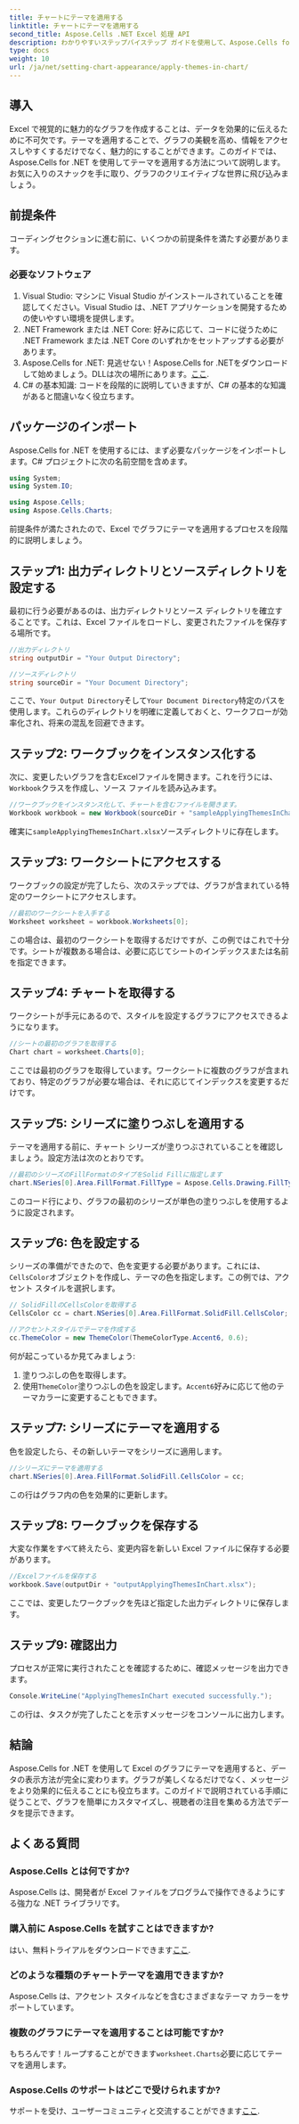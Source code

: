 ```yaml
---
title: チャートにテーマを適用する
linktitle: チャートにテーマを適用する
second_title: Aspose.Cells .NET Excel 処理 API
description: わかりやすいステップバイステップ ガイドを使用して、Aspose.Cells for .NET を使用して Excel のグラフにテーマを適用する方法を学びます。データのプレゼンテーションを強化します。
type: docs
weight: 10
url: /ja/net/setting-chart-appearance/apply-themes-in-chart/
---
```

## 導入

Excel で視覚的に魅力的なグラフを作成することは、データを効果的に伝えるために不可欠です。テーマを適用することで、グラフの美観を高め、情報をアクセスしやすくするだけでなく、魅力的にすることができます。このガイドでは、Aspose.Cells for .NET を使用してテーマを適用する方法について説明します。お気に入りのスナックを手に取り、グラフのクリエイティブな世界に飛び込みましょう。

## 前提条件

コーディングセクションに進む前に、いくつかの前提条件を満たす必要があります。

### 必要なソフトウェア

1. Visual Studio: マシンに Visual Studio がインストールされていることを確認してください。Visual Studio は、.NET アプリケーションを開発するための使いやすい環境を提供します。
2. .NET Framework または .NET Core: 好みに応じて、コードに従うために .NET Framework または .NET Core のいずれかをセットアップする必要があります。
3.  Aspose.Cells for .NET: 見逃せない！Aspose.Cells for .NETをダウンロードして始めましょう。DLLは次の場所にあります。[ここ](https://releases.aspose.com/cells/net/).
4. C# の基本知識: コードを段階的に説明していきますが、C# の基本的な知識があると間違いなく役立ちます。

## パッケージのインポート

Aspose.Cells for .NET を使用するには、まず必要なパッケージをインポートします。C# プロジェクトに次の名前空間を含めます。

```csharp
using System;
using System.IO;

using Aspose.Cells;
using Aspose.Cells.Charts;
```

前提条件が満たされたので、Excel でグラフにテーマを適用するプロセスを段階的に説明しましょう。

## ステップ1: 出力ディレクトリとソースディレクトリを設定する

最初に行う必要があるのは、出力ディレクトリとソース ディレクトリを確立することです。これは、Excel ファイルをロードし、変更されたファイルを保存する場所です。

```csharp
//出力ディレクトリ
string outputDir = "Your Output Directory";

//ソースディレクトリ
string sourceDir = "Your Document Directory";
```

ここで、`Your Output Directory`そして`Your Document Directory`特定のパスを使用します。これらのディレクトリを明確に定義しておくと、ワークフローが効率化され、将来の混乱を回避できます。

## ステップ2: ワークブックをインスタンス化する

次に、変更したいグラフを含むExcelファイルを開きます。これを行うには、`Workbook`クラスを作成し、ソース ファイルを読み込みます。

```csharp
//ワークブックをインスタンス化して、チャートを含むファイルを開きます。
Workbook workbook = new Workbook(sourceDir + "sampleApplyingThemesInChart.xlsx");
```

確実に`sampleApplyingThemesInChart.xlsx`ソースディレクトリに存在します。

## ステップ3: ワークシートにアクセスする

ワークブックの設定が完了したら、次のステップでは、グラフが含まれている特定のワークシートにアクセスします。 

```csharp
//最初のワークシートを入手する
Worksheet worksheet = workbook.Worksheets[0];
```

この場合は、最初のワークシートを取得するだけですが、この例ではこれで十分です。シートが複数ある場合は、必要に応じてシートのインデックスまたは名前を指定できます。

## ステップ4: チャートを取得する

ワークシートが手元にあるので、スタイルを設定するグラフにアクセスできるようになります。

```csharp
//シートの最初のグラフを取得する
Chart chart = worksheet.Charts[0];
```

ここでは最初のグラフを取得しています。ワークシートに複数のグラフが含まれており、特定のグラフが必要な場合は、それに応じてインデックスを変更するだけです。

## ステップ5: シリーズに塗りつぶしを適用する

テーマを適用する前に、チャート シリーズが塗りつぶされていることを確認しましょう。設定方法は次のとおりです。

```csharp
//最初のシリーズのFillFormatのタイプをSolid Fillに指定します
chart.NSeries[0].Area.FillFormat.FillType = Aspose.Cells.Drawing.FillType.Solid;
```

このコード行により、グラフの最初のシリーズが単色の塗りつぶしを使用するように設定されます。

## ステップ6: 色を設定する

シリーズの準備ができたので、色を変更する必要があります。これには、`CellsColor`オブジェクトを作成し、テーマの色を指定します。この例では、アクセント スタイルを選択します。

```csharp
// SolidFillのCellsColorを取得する
CellsColor cc = chart.NSeries[0].Area.FillFormat.SolidFill.CellsColor;

//アクセントスタイルでテーマを作成する
cc.ThemeColor = new ThemeColor(ThemeColorType.Accent6, 0.6);
```

何が起こっているか見てみましょう:
1. 塗りつぶしの色を取得します。
2. 使用`ThemeColor`塗りつぶしの色を設定します。`Accent6`好みに応じて他のテーマカラーに変更することもできます。

## ステップ7: シリーズにテーマを適用する

色を設定したら、その新しいテーマをシリーズに適用します。 

```csharp
//シリーズにテーマを適用する
chart.NSeries[0].Area.FillFormat.SolidFill.CellsColor = cc;
```

この行はグラフ内の色を効果的に更新します。 

## ステップ8: ワークブックを保存する

大変な作業をすべて終えたら、変更内容を新しい Excel ファイルに保存する必要があります。

```csharp
//Excelファイルを保存する
workbook.Save(outputDir + "outputApplyingThemesInChart.xlsx");
```

ここでは、変更したワークブックを先ほど指定した出力ディレクトリに保存します。 

## ステップ9: 確認出力

プロセスが正常に実行されたことを確認するために、確認メッセージを出力できます。

```csharp
Console.WriteLine("ApplyingThemesInChart executed successfully.");
```

この行は、タスクが完了したことを示すメッセージをコンソールに出力します。

## 結論

Aspose.Cells for .NET を使用して Excel のグラフにテーマを適用すると、データの表示方法が完全に変わります。グラフが美しくなるだけでなく、メッセージをより効果的に伝えることにも役立ちます。このガイドで説明されている手順に従うことで、グラフを簡単にカスタマイズし、視聴者の注目を集める方法でデータを提示できます。

## よくある質問

### Aspose.Cells とは何ですか?
Aspose.Cells は、開発者が Excel ファイルをプログラムで操作できるようにする強力な .NET ライブラリです。

### 購入前に Aspose.Cells を試すことはできますか?
はい、無料トライアルをダウンロードできます[ここ](https://releases.aspose.com/).

### どのような種類のチャートテーマを適用できますか?
Aspose.Cells は、アクセント スタイルなどを含むさまざまなテーマ カラーをサポートしています。

### 複数のグラフにテーマを適用することは可能ですか?
もちろんです！ループすることができます`worksheet.Charts`必要に応じてテーマを適用します。

### Aspose.Cells のサポートはどこで受けられますか?
サポートを受け、ユーザーコミュニティと交流することができます[ここ](https://forum.aspose.com/c/cells/9).